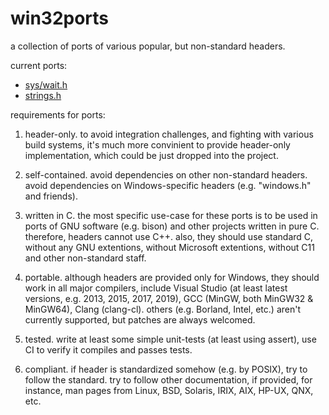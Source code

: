 # win32ports

a collection of ports of various popular, but non-standard headers.

current ports:

- [sys/wait.h](https://github.com/win32ports/sys_wait_h)
- [strings.h](https://github.com/win32ports/strings_h)

requirements for ports:

1. header-only. to avoid integration challenges, and fighting with various build systems, it's much more convinient to provide header-only implementation, which could be just dropped into the project.

2. self-contained. avoid dependencies on other non-standard headers. avoid dependencies on Windows-specific headers (e.g. "windows.h" and friends).

3. written in C. the most specific use-case for these ports is to be used in ports of GNU software (e.g. bison) and other projects written in pure C. therefore, headers cannot use C++. also, they should use standard C, without any GNU extentions, without Microsoft extentions, without C11 and other non-standard staff.

4. portable. although headers are provided only for Windows, they should work in all major compilers, include Visual Studio (at least latest versions, e.g. 2013, 2015, 2017, 2019), GCC (MinGW, both MinGW32 & MinGW64), Clang (clang-cl). others (e.g. Borland, Intel, etc.) aren't currently supported, but patches are always welcomed.

5. tested. write at least some simple unit-tests (at least using assert), use CI to verify it compiles and passes tests.

6. compliant. if header is standardized somehow (e.g. by POSIX), try to follow the standard. try to follow other documentation, if provided, for instance, man pages from Linux, BSD, Solaris, IRIX, AIX, HP-UX, QNX, etc.
